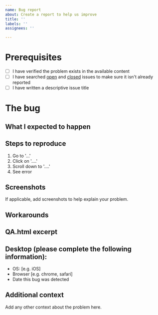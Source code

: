 ```yaml
---
name: Bug report
about: Create a report to help us improve
title: ''
labels: ''
assignees: ''

---
```


<!-- Make sure to NOT include any sensitive or personally identifiable information. -->

# Prerequisites

- [ ] I have verified the problem exists in the available content
- [ ] I have searched [open](https://github.com/ci-fhir-stu3/Issues/issues) and [closed](https://github.com/ci-fhir-stu3/Issues/issues?utf8=%E2%9C%93&q=is%3Aissue+is%3Aclosed) issues to make sure it isn't already reported
- [ ] I have written a descriptive issue title

# The bug
<!-- A clear and concise description of the artefact the bug is present in and what the bug is:
* e.g. Profile 'Base Medication' is missing must support flag on Medication.batch 
* EventSummary IG Home page missing Intended Audience section
* Validate resource with example Composition-a0da969a-7956-439b-b390-8de071a2df7c returns the following error messages ""  -->

## What I expected to happen
<!-- What would you like to happen instead of this? e.g. MedicationStatement.batch is present in Differential with a must support flag, guidance is available on supporting this element in the profile page in the Event Summary IG,. -->

## Steps to reproduce
1. Go to '...'
2. Click on '....'
3. Scroll down to '....'
4. See error

## Screenshots
If applicable, add screenshots to help explain your problem. 

## Workarounds
<!-- Are there any viable workarounds in case this cannot be addressed quickly?-->

## QA.html excerpt
<!-- If applicable, add an excerpt from the QA.html from your build. -->

## Desktop (please complete the following information):
- OS: [e.g. iOS]
- Browser [e.g. chrome, safari]
- Date this bug was detected

## Additional context
Add any other context about the problem here.
